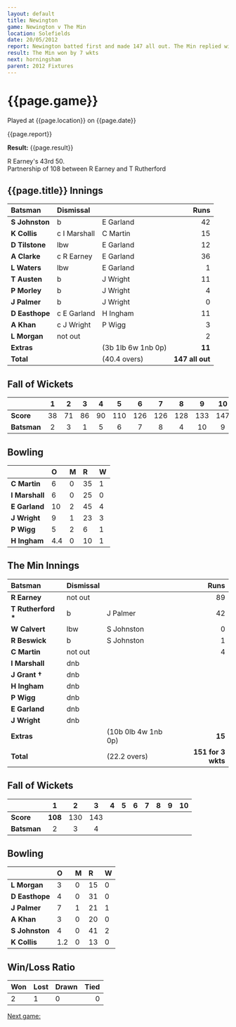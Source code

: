 ```yaml
---
layout: default
title: Newington
game: Newington v The Min
location: Solefields
date: 20/05/2012
report: Newington batted first and made 147 all out. The Min replied with 151 for 3 wkts
result: The Min won by 7 wkts
next: horningsham
parent: 2012 Fixtures
---
```


# {{page.game}}

Played at {{page.location}} on {{page.date}}

{{page.report}}

**Result:** {{page.result}}

R Earney's 43rd 50.<br />
Partnership of 108 between R Earney and T Rutherford

## {{page.title}} Innings

| Batsman | Dismissal |  | Runs |
|:---|:---|---|---:|
| **S Johnston** | b | E Garland | 42 |
| **K Collis** | c I Marshall | C Martin | 15 |
| **D Tilstone** | lbw | E Garland | 12 |
| **A Clarke** | c R Earney | E Garland | 36 |
| **L Waters** | lbw | E Garland | 1 |
| **T Austen** | b | J Wright | 11 |
| **P Morley** | b | J Wright | 4 |
| **J Palmer** | b | J Wright | 0 |
| **D Easthope** | c E Garland | H Ingham | 11 |
| **A Khan** | c J Wright | P Wigg | 3 |
| **L Morgan** |not out |  | 2 |
| **Extras** | | (3b 1lb 6w 1nb 0p) | **11** |
| **Total** | | (40.4 overs) | **147 all out** |

## Fall of Wickets

| | 1 | 2 | 3 | 4 | 5 | 6 | 7 | 8 | 9 | 10 |
|---|:---:|:---:|:---:|:---:|:---:|:---:|:---:|:---:|:---:|:---:|
| **Score** | 38 | 71 | 86 | 90 | 110 | 126 | 126 | 128 | 133 | 147 |
| **Batsman** | 2 | 3 | 1 | 5 | 6 | 7 | 8 | 4 | 10 | 9 |

## Bowling

| | O | M | R | W |
|---|:---|:---|:---|:---|
| **C Martin** | 6 | 0 | 35 | 1 |
| **I Marshall** | 6 | 0 | 25 | 0 |
| **E Garland** | 10 | 2 | 45 | 4 |
| **J Wright** | 9 | 1 | 23 | 3 |
| **P Wigg** | 5 | 2 | 6 | 1 |
| **H Ingham** | 4.4 | 0 | 10 | 1 |

## The Min Innings

| Batsman | Dismissal |  | Runs |
|:---|:---|---|---:|
| **R Earney** | not out |  | 89 |
| **T Rutherford &#42;** | b | J Palmer | 42 |
| **W Calvert** | lbw | S Johnston | 0 |
| **R Beswick** | b | S Johnston | 1 |
| **C Martin** | not out |  | 4 |
| **I Marshall** | dnb |  |  |
| **J Grant &#8224;** | dnb |  |  |
| **H Ingham** | dnb |  |  |
| **P Wigg** | dnb |  |  |
| **E Garland** | dnb |  |  |
| **J Wright** | dnb |  |  |
| **Extras** | | (10b 0lb 4w 1nb 0p) | **15** |
| **Total** | | (22.2 overs) | **151 for 3 wkts** |

## Fall of Wickets

| | 1 | 2 | 3 | 4 | 5 | 6 | 7 | 8 | 9 | 10 |
|---|:---:|:---:|:---:|:---:|:---:|:---:|:---:|:---:|:---:|:---:|
| **Score** | **108** | 130 | 143 |  |  |  |  |  |  |  |
| **Batsman** | 2 | 3 | 4 |  |  |  |  |  |  |  |

## Bowling

| | O | M | R | W |
|---|:---|:---|:---|:---|
| **L Morgan** | 3 | 0 | 15 | 0 |
| **D Easthope** | 4 | 0 | 31 | 0 |
| **J Palmer** | 7 | 1 | 21 | 1 |
| **A Khan** | 3 | 0 | 20 | 0 |
| **S Johnston** | 4 | 0 | 41 | 2 |
| **K Collis** | 1.2 | 0 | 13 | 0 |

## Win/Loss Ratio

| Won | Lost | Drawn | Tied |
|:---|:---|:---|---:|
| 2 | 1 | 0 | 0 |

[Next game:]({{page.next}})